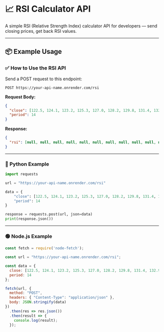 # 📈 RSI Calculator API

A simple RSI (Relative Strength Index) calculator API for developers — send closing prices, get back RSI values.

---

## 📦 Example Usage

### ✅ How to Use the RSI API

Send a POST request to this endpoint:

```
POST https://your-api-name.onrender.com/rsi
```

**Request Body:**

```json
{
  "close": [122.5, 124.1, 123.2, 125.3, 127.0, 128.2, 129.8, 131.4, 132.9, 134.5, 135.8, 136.2, 135.9, 137.0, 138.2],
  "period": 14
}
```

**Response:**

```json
{
  "rsi": [null, null, null, null, null, null, null, null, null, null, null, null, null, null, 93.37]
}
```

---

### 🐍 Python Example

```python
import requests

url = "https://your-api-name.onrender.com/rsi"

data = {
    "close": [122.5, 124.1, 123.2, 125.3, 127.0, 128.2, 129.8, 131.4, 132.9, 134.5, 135.8, 136.2, 135.9, 137.0, 138.2],
    "period": 14
}

response = requests.post(url, json=data)
print(response.json())
```

---

### 🟢 Node.js Example

```js
const fetch = require('node-fetch');

const url = "https://your-api-name.onrender.com/rsi";

const data = {
  close: [122.5, 124.1, 123.2, 125.3, 127.0, 128.2, 129.8, 131.4, 132.9, 134.5, 135.8, 136.2, 135.9, 137.0, 138.2],
  period: 14
};

fetch(url, {
  method: "POST",
  headers: { "Content-Type": "application/json" },
  body: JSON.stringify(data)
})
  .then(res => res.json())
  .then(result => {
    console.log(result);
  });
```
